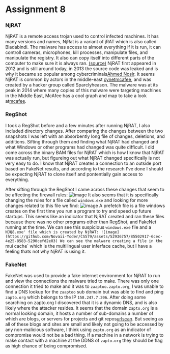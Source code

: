 # Assignment 8
### NjRAT
NjRAT is a remote access trojan used to control infected machines. It has many versions and names, NjRat is a variant of jRAT which is also called Bladabindi. The malware has access to almost everything if it is run, it can controll cameras, microphones, kill processes, manipulate files, and manipulate the registry. It also can copy itself into different parts of the computer to make sure it is always ran. [(source)](https://www.cynet.com/attack-techniques-hands-on/njrat-report-bladabindi/)
NjRAT first appeared in 2012 and is still around today, in 2013 the source code was leaked and is why it became so popular among cybercriminals[Ahmed Nosir](https://medium.com/@egycondor/njrat-technical-insights-and-strategic-hunting-approaches-b0ae4c8a4f74). It seems NjRAT is common by actors in the middle-east [cynet](https://www.cynet.com/attack-techniques-hands-on/njrat-report-bladabindi/)[mcafee](https://www.mcafee.com/blogs/other-blogs/mcafee-labs/trail-njrat/), and was created by a hacker group called Sparclyheason. The malware was at its peak in 2014 where many copies of this malware were targeting machines in the Middle East, McAfee has a cool graph and map to take a look at[mcafee](https://www.mcafee.com/blogs/other-blogs/mcafee-labs/trail-njrat/). 

### RegShot
I took a RegShot before and a few minutes after running NjRAT, I also included directory changes. After comparing the changes between the two snapshots I was left with an absorbently long file of changes, deletions, and additions. Sifting through them and finding what NjRAT had changed and what Windows or other programs had changed was quite difficult. I did come across the binary BAM files for NjRAT which is how I know that NjRAT was actually run, but figureing out what NjRAT changed specifically is not very easy to do. I know that NjRAT creates a connection to an outside port based on FakeNet results, and according to the research I've done I should be expecting NjRAT to clone itself and pontentially gain access to everything.

After sifting through the RegShot I came across these changes that seem to be affecting the firewall rules:
![image](https://github.com/Novaii-Yoder/CS579/assets/52936757/8ab7c017-4f3a-414d-8333-d7e8bb4b878b)
It also seems that it is specifically changing the rules for a file called `windows.exe` and looking for more changes related to this file we find:
![image](https://github.com/Novaii-Yoder/CS579/assets/52936757/61000c67-183a-4504-a0c4-bd197a3516b7)
A prefetch file is a file windows creates on the first time you run a program to try and speed up future startups. This seems like an indicator that NjRAT created and ran these files because there was no other programs other than RegShot, and FakeNet running at the time. We can see this suspicious `windows.exe` file and a `NJQ8.exe' file which is created by NjRAT:
![image](https://github.com/Novaii-Yoder/CS579/assets/52936757/85502917-6cec-4e25-8583-5290cefd2e03)
We can see the malware creating a file in the `mui cache` which is the multilingual user inferface cache, but I have a feeling thats not why NjRAT is using it.




### FakeNet
FakeNet was used to provide a fake internet environment for NjRAT to run and view the connections the malware tried to make. There was only one connection it tried to make and it was to `zaaptoo.zapto.org`, I was unable to find a DNS lookup for the `zaaptoo` sub domain but was able to find and ping `zapto.org` which belongs to the IP `158.247.7.206`. After doing some searching on zapto.org I discovered that it is a dynamic DNS, and is also likely where the attacker resides. It seems that the domain `zapto.org` is a normal looking domain, it hosts a number of sub-domains a number of which are blogs, or servers for projects and git repos[urlscan](https://urlscan.io/domain/zapto.org). But seeing as all of these blogs and sites are small and likely not going to be accessed by any non-malicious software, I think using `zapto.org` as an indicator of compromise would not be a bad thing. If a machine in a network is trying to make contact with a machine at the DDNS of `zapto.org` they should be flag as high chance of being compromised.
